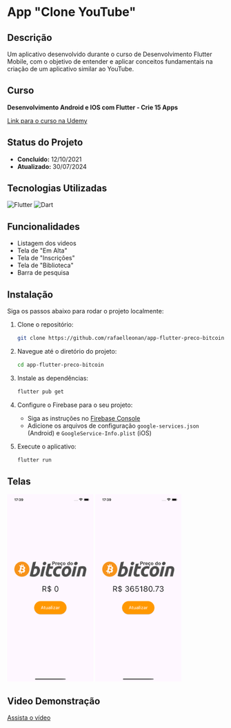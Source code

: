 # App "Clone YouTube"

## Descrição

Um aplicativo desenvolvido durante o curso de Desenvolvimento Flutter Mobile, com o objetivo de entender e aplicar conceitos fundamentais na criação de um aplicativo similar ao YouTube.

## Curso

**Desenvolvimento Android e IOS com Flutter - Crie 15 Apps**

[Link para o curso na Udemy](https://www.udemy.com/course/desenvolvimento-android-e-ios-com-flutter/?couponCode=MCLARENT71824)

## Status do Projeto

- **Concluído:** 12/10/2021
- **Atualizado:** 30/07/2024

## Tecnologias Utilizadas

![Flutter](https://img.shields.io/badge/Flutter-3.22.2-blue)
![Dart](https://img.shields.io/badge/Dart-3.4.3-blue)

## Funcionalidades

- Listagem dos videos
- Tela de "Em Alta"
- Tela de "Inscrições"
- Tela de "Biblioteca"
- Barra de pesquisa

## Instalação

Siga os passos abaixo para rodar o projeto localmente:

1. Clone o repositório:
    ```sh
    git clone https://github.com/rafaelleonan/app-flutter-preco-bitcoin.git
    ```
2. Navegue até o diretório do projeto:
    ```sh
    cd app-flutter-preco-bitcoin
    ```
3. Instale as dependências:
    ```sh
    flutter pub get
    ```
4. Configure o Firebase para o seu projeto:
    - Siga as instruções no [Firebase Console](https://console.firebase.google.com/)
    - Adicione os arquivos de configuração `google-services.json` (Android) e `GoogleService-Info.plist` (iOS)

5. Execute o aplicativo:
    ```sh
    flutter run
    ```

## Telas
<p>
  <img src="assets/images/simulator_screenshot_iphone13_ios16_4estado_inicial.png" alt="Tela inicial" width="200"/>
  <img src="assets/images/simulator_screenshot_iphone13_ios16_4estado_atualizado.png" alt="Tela atualizada" width="200"/>
</p>

## Video Demonstração
[Assista o vídeo](https://ucc97147493b21ca01321d7745ec.dl.dropboxusercontent.com/cd/0/inline/CXyWI0iu1x3lpV2bl6njKrXiZLpU4x6KIFEJqq9LqRVU_kH49AjcHpBcHR5h0nP2SkcSK85Hbcr_LxRLOMTHLd4BT6PlctpHZd846g6xj9kagdAVxydloXFldxPNt1yW9OM_4CRxvlHp4NwCBSAeOorY/file#)